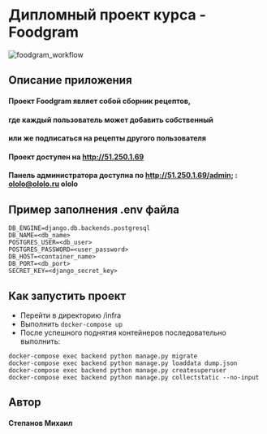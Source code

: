 # Дипломный проект курса - Foodgram

![foodgram_workflow](https://github.com/mklstpn/foodgram-project-react/actions/workflows/foodgram_workflow.yml/badge.svg)

## Описание приложения

#### Проект Foodgram являет собой сборник рецептов,  

#### где каждый пользователь может добавить собственный

#### или же подписаться на рецепты другого пользователя

#### Проект доступен на http://51.250.1.69

#### Панель администратора доступна по http://51.250.1.69/admin; : ololo@ololo.ru ololo

## Пример заполнения .env файла
```
DB_ENGINE=django.db.backends.postgresql
DB_NAME=<db_name>
POSTGRES_USER=<db_user>
POSTGRES_PASSWORD=<user_password>
DB_HOST=<container_name>
DB_PORT=<db_port>
SECRET_KEY=<django_secret_key>
```

## Как запустить проект
- Перейти в директорию /infra
- Выполнить ```docker-compose up```
- После успешного поднятия контейнеров последовательно выполнить:
```
docker-compose exec backend python manage.py migrate
docker-compose exec backend python manage.py loaddata dump.json
docker-compose exec backend python manage.py createsuperuser
docker-compose exec backend python manage.py collectstatic --no-input 
```

## Автор
#### Степанов Михаил